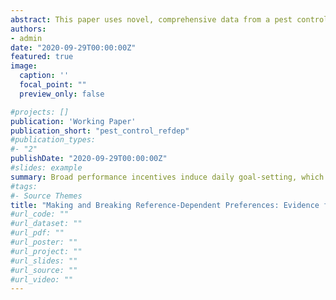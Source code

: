```yaml
---
abstract: This paper uses novel, comprehensive data from a pest control sales company to measure worker responses to performance incentives such as piece rates, bonuses, and rank-order tournaments, incorporating the insights from theories of reference dependence. The company's bonuses around cumulative performance thresholds incentivize workers to set long-run goals, and workers respond by setting daily goals that form the basis of a daily reference. I test for reference dependence in within-day labor supply against candidate references under three separate tournament schemes. Contrary to the predictions of the standard model, labor supply kinks significantly downward at the reference during normal work days in line with the theory of reference dependence and contrary to the standard model of piece rate compensation. However, during individual rank-order tournament periods, there is no such kink, and labor supply is notably flat across the reference. This is attributable to workers anchoring their labor supply to a new reference--their opponent--consistent with tournament theory. Individual rank-order tournaments effectively break reference dependence. I also show that team-based rank-order tournaments and competitions against one's own past performance differentially affect labor supply in loss and gain domains.
authors:
- admin
date: "2020-09-29T00:00:00Z"
featured: true
image:
  caption: ''
  focal_point: ""
  preview_only: false

#projects: []
publication: 'Working Paper'
publication_short: "pest_control_refdep"
#publication_types:
#- "2"
publishDate: "2020-09-29T00:00:00Z"
#slides: example
summary: Broad performance incentives induce daily goal-setting, which triggers reference-dependent labor supply. Rank-order tournaments mitigate the negative labor supply effects of a worker entering a "gain" domain past their daily reference.
#tags:
#- Source Themes
title: "Making and Breaking Reference-Dependent Preferences: Evidence from Door-to-Door Sales"
#url_code: ""
#url_dataset: ""
#url_pdf: ""
#url_poster: ""
#url_project: ""
#url_slides: ""
#url_source: ""
#url_video: ""
---
```

